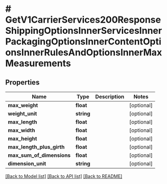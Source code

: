 # # GetV1CarrierServices200ResponseShippingOptionsInnerServicesInnerPackagingOptionsInnerContentOptionsInnerRulesAndOptionsInnerMaxMeasurements

## Properties

Name | Type | Description | Notes
------------ | ------------- | ------------- | -------------
**max_weight** | **float** |  | [optional]
**weight_unit** | **string** |  | [optional]
**max_length** | **float** |  | [optional]
**max_width** | **float** |  | [optional]
**max_height** | **float** |  | [optional]
**max_length_plus_girth** | **float** |  | [optional]
**max_sum_of_dimensions** | **float** |  | [optional]
**dimension_unit** | **string** |  | [optional]

[[Back to Model list]](../../README.md#models) [[Back to API list]](../../README.md#endpoints) [[Back to README]](../../README.md)
